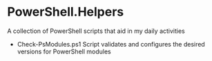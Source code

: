 # PowerShell.Helpers
A collection of PowerShell scripts that aid in my daily activities

* Check-PsModules.ps1 Script validates and configures the desired versions for PowerShell modules
